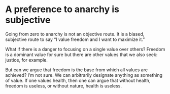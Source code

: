 # A preference to anarchy is subjective

Going from zero to anarchy is not an objective route. It is a biased, subjective route to say “I value freedom and I want to maximize it.”

What if there is a danger to focusing on a single value over others? Freedom is a dominant value for sure but there are other values that we also seek: justice, for example.

But can we argue that freedom is the base from which all values are achieved? I’m not sure. We can arbitrarily designate anything as something of value. If one values health, then one can argue that without health, freedom is useless, or without nature, health is useless.

